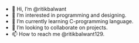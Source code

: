 - 👋 Hi, I’m @ritikbalwant
- 👀 I’m interested in programming and designing.
- 🌱 I’m currently learning C-programming language.
- 💞️ I’m looking to collaborate on projects.
- 📫 How to reach me @ritikbalwant129.

<!---
ritikbalwant/ritikbalwant is a ✨ special ✨ repository because its `README.md` (this file) appears on your GitHub profile.
You can click the Preview link to take a look at your changes.
--->
